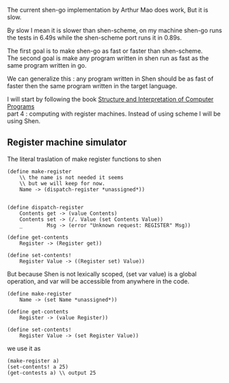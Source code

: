 The current shen-go implementation by Arthur Mao does work, But it is slow.

By slow I mean it is slower than shen-scheme, on my machine shen-go runs the tests
in 6.49s while the shen-scheme port runs it in 0.89s.

The first goal is to make shen-go as fast or faster than shen-scheme.\
The second goal is make any program written in shen run as fast as the same
program written in go.

We can generalize this : any program written in Shen should be as fast of faster
then the same program written in the target language.

I will start by following the book [Structure and Interpretation of Computer Programs](https://web.mit.edu/6.001/6.037/sicp.pdf)\
part 4 : computing with register machines. Instead of using scheme I will be using Shen.

## Register machine simulator

The literal traslation of make register functions to shen 
```shen
(define make-register
    \\ the name is not needed it seems
    \\ but we will keep for now.
    Name -> (dispatch-register *unassigned*))


(define dispatch-register
    Contents get -> (value Contents)
    Contents set -> (/. Value (set Contents Value))
    _        Msg -> (error "Unknown request: REGISTER" Msg))

(define get-contents 
    Register -> (Register get))

(define set-contents!
    Register Value -> ((Register set) Value))
```

But because Shen is not lexically scoped, (set var value) is a global operation,
and var will be accessible from anywhere in the code.

```shen
(define make-register
    Name -> (set Name *unassigned*))

(define get-contents 
    Register -> (value Register))

(define set-contents!
    Register Value -> (set Register Value))
```

we use it as 
```shen
(make-register a)
(set-contents! a 25)
(get-contests a) \\ output 25
```
